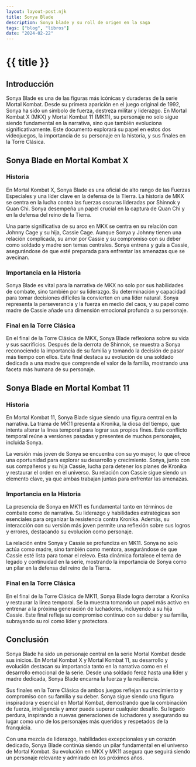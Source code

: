 ```yaml
---
layout: layout-post.njk
title: Sonya Blade
description: Sonya blade y su roll de origen en la saga
tags: ["blog", "libros"]
date: "2024-02-22"
---
```

# {{ title }}



## Introducción

Sonya Blade es una de las figuras más icónicas y duraderas de la serie Mortal Kombat. Desde su primera aparición en el juego original de 1992, Sonya ha sido un símbolo de fuerza, destreza militar y liderazgo. En Mortal Kombat X (MKX) y Mortal Kombat 11 (MK11), su personaje no solo sigue siendo fundamental en la narrativa, sino que también evoluciona significativamente. Este documento explorará su papel en estos dos videojuegos, la importancia de su personaje en la historia, y sus finales en la Torre Clásica.

## Sonya Blade en Mortal Kombat X

### Historia

En Mortal Kombat X, Sonya Blade es una oficial de alto rango de las Fuerzas Especiales y una líder clave en la defensa de la Tierra. La historia de MKX se centra en la lucha contra las fuerzas oscuras lideradas por Shinnok y Quan Chi. Sonya desempeña un papel crucial en la captura de Quan Chi y en la defensa del reino de la Tierra.

Una parte significativa de su arco en MKX se centra en su relación con Johnny Cage y su hija, Cassie Cage. Aunque Sonya y Johnny tienen una relación complicada, su amor por Cassie y su compromiso con su deber como soldado y madre son temas centrales. Sonya entrena y guía a Cassie, asegurándose de que esté preparada para enfrentar las amenazas que se avecinan.

### Importancia en la Historia

Sonya Blade es vital para la narrativa de MKX no solo por sus habilidades de combate, sino también por su liderazgo. Su determinación y capacidad para tomar decisiones difíciles la convierten en una líder natural. Sonya representa la perseverancia y la fuerza en medio del caos, y su papel como madre de Cassie añade una dimensión emocional profunda a su personaje.

### Final en la Torre Clásica

En el final de la Torre Clásica de MKX, Sonya Blade reflexiona sobre su vida y sus sacrificios. Después de la derrota de Shinnok, se muestra a Sonya reconociendo la importancia de su familia y tomando la decisión de pasar más tiempo con ellos. Este final destaca su evolución de una soldado dedicada a una madre que comprende el valor de la familia, mostrando una faceta más humana de su personaje.

## Sonya Blade en Mortal Kombat 11

### Historia

En Mortal Kombat 11, Sonya Blade sigue siendo una figura central en la narrativa. La trama de MK11 presenta a Kronika, la diosa del tiempo, que intenta alterar la línea temporal para lograr sus propios fines. Este conflicto temporal reúne a versiones pasadas y presentes de muchos personajes, incluida Sonya.

La versión más joven de Sonya se encuentra con su yo mayor, lo que ofrece una oportunidad para explorar su desarrollo y crecimiento. Sonya, junto con sus compañeros y su hija Cassie, lucha para detener los planes de Kronika y restaurar el orden en el universo. Su relación con Cassie sigue siendo un elemento clave, ya que ambas trabajan juntas para enfrentar las amenazas.

### Importancia en la Historia

La presencia de Sonya en MK11 es fundamental tanto en términos de combate como de narrativa. Su liderazgo y habilidades estratégicas son esenciales para organizar la resistencia contra Kronika. Además, su interacción con su versión más joven permite una reflexión sobre sus logros y errores, destacando su evolución como personaje.

La relación entre Sonya y Cassie se profundiza en MK11. Sonya no solo actúa como madre, sino también como mentora, asegurándose de que Cassie esté lista para tomar el relevo. Esta dinámica fortalece el tema de legado y continuidad en la serie, mostrando la importancia de Sonya como un pilar en la defensa del reino de la Tierra.

### Final en la Torre Clásica

En el final de la Torre Clásica de MK11, Sonya Blade logra derrotar a Kronika y restaurar la línea temporal. Se la muestra tomando un papel más activo en entrenar a la próxima generación de luchadores, incluyendo a su hija Cassie. Este final refleja su compromiso continuo con su deber y su familia, subrayando su rol como líder y protectora.

## Conclusión

Sonya Blade ha sido un personaje central en la serie Mortal Kombat desde sus inicios. En Mortal Kombat X y Mortal Kombat 11, su desarrollo y evolución destacan su importancia tanto en la narrativa como en el desarrollo emocional de la serie. Desde una soldado feroz hasta una líder y madre dedicada, Sonya Blade encarna la fuerza y la resiliencia.

Sus finales en la Torre Clásica de ambos juegos reflejan su crecimiento y compromiso con su familia y su deber. Sonya sigue siendo una figura inspiradora y esencial en Mortal Kombat, demostrando que la combinación de fuerza, inteligencia y amor puede superar cualquier desafío. Su legado perdura, inspirando a nuevas generaciones de luchadores y asegurando su lugar como uno de los personajes más queridos y respetados de la franquicia.

Con una mezcla de liderazgo, habilidades excepcionales y un corazón dedicado, Sonya Blade continúa siendo un pilar fundamental en el universo de Mortal Kombat. Su evolución en MKX y MK11 asegura que seguirá siendo un personaje relevante y admirado en los próximos años.